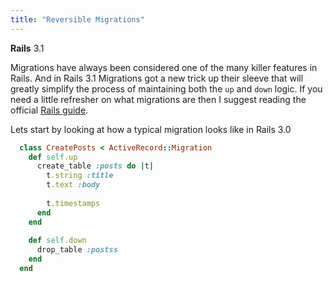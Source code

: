 ```yaml
---
title: "Reversible Migrations"
---
```


<span class="version">**Rails** 3.1</span>

Migrations have always been considered one of the many killer features in Rails. And in Rails 3.1 Migrations got a new trick up their sleeve that will greatly simplify the process of maintaining both the `up` and `down` logic. If you need a little refresher on what migrations are then I suggest reading the official [Rails guide](http://guides.rubyonrails.org/migrations.html).

Lets start by looking at how a typical migration looks like in Rails 3.0

```ruby
  class CreatePosts < ActiveRecord::Migration
    def self.up
      create_table :posts do |t|
        t.string :title
        t.text :body
        
        t.timestamps
      end
    end
    
    def self.down
      drop_table :postss
    end
  end
```
